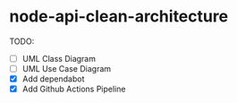 # node-api-clean-architecture

TODO:
- [ ] UML Class Diagram
- [ ] UML Use Case Diagram
- [x] Add dependabot
- [x] Add Github Actions Pipeline